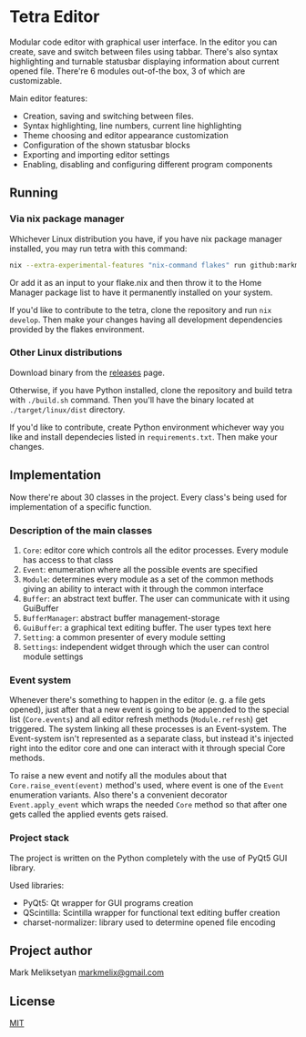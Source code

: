 # Tetra Editor

Modular code editor with graphical user interface. In the editor you can create, save and switch between files using tabbar. There's also syntax highlighting and turnable statusbar displaying information about current opened file. There're 6 modules out-of-the box, 3 of which are customizable.

Main editor features:
- Creation, saving and switching between files.
- Syntax highlighting, line numbers, current line highlighting
- Theme choosing and editor appearance customization
- Configuration of the shown statusbar blocks
- Exporting and importing editor settings
- Enabling, disabling and configuring different program components

## Running

### Via nix package manager

Whichever Linux distribution you have, if you have nix package manager installed, you may run tetra with this command:

``` sh
nix --extra-experimental-features "nix-command flakes" run github:markmelix/tetra
```

Or add it as an input to your flake.nix and then throw it to the Home Manager package list to have it permanently installed on your system.

If you'd like to contribute to the tetra, clone the repository and run `nix develop`. Then make your changes having all development dependencies provided by the flakes environment. 

### Other Linux distributions

Download binary from the [releases](https://github.com/markmelix/tetra/releases) page.

Otherwise, if you have Python installed, clone the repository and build tetra with `./build.sh` command. Then you'll have the binary located at `./target/linux/dist` directory.

If you'd like to contribute, create Python environment whichever way you like and install dependecies listed in `requirements.txt`. Then make your changes.

## Implementation

Now there're about 30 classes in the project. Every class's being used for implementation of a specific function.

### Description of the main classes

1. `Core`: editor core which controls all the editor processes. Every module has access to that class
2. `Event`: enumeration where all the possible events are specified
3. `Module`: determines every module as a set of the common methods giving an ability to interact with it through the common interface
4. `Buffer`: an abstract text buffer. The user can communicate with it using GuiBuffer
5. `BufferManager`: abstract buffer management-storage
6. `GuiBuffer`: a graphical text editing buffer. The user types text here
7. `Setting`: a common presenter of every module setting
8. `Settings`: independent widget through which the user can control module settings

### Event system

Whenever there's something to happen in the editor (e. g. a file gets opened), just after that a new event is going to be appended to the special list (`Core.events`) and all editor refresh methods (`Module.refresh`) get triggered. The system linking all these processes is an Event-system. The Event-system isn't represented as a separate class, but instead it's injected right into the editor core and one can interact with it through special Core methods.

To raise a new event and notify all the modules about that `Core.raise_event(event)` method's used, where event is one of the `Event` enumeration variants. Also there's a convenient decorator `Event.apply_event` which wraps the needed `Core` method so that after one gets called the applied events gets raised.

### Project stack

The project is written on the Python completely with the use of PyQt5 GUI library.

Used libraries:
- PyQt5: Qt wrapper for GUI programs creation
- QScintilla: Scintilla wrapper for functional text editing buffer creation
- charset-normalizer: library used to determine opened file encoding

## Project author

Mark Meliksetyan <markmelix@gmail.com>

## License

[MIT](License)
